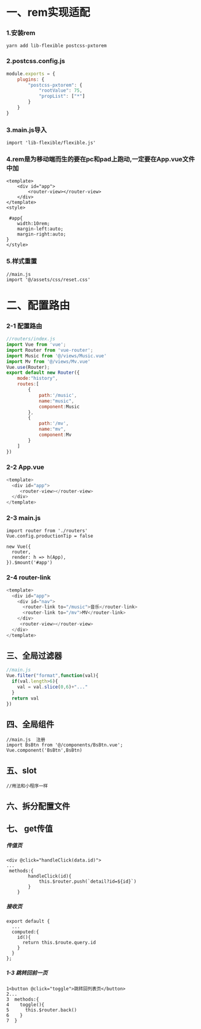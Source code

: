 # 一、rem实现适配

### 1.安装rem

```
yarn add lib-flexible postcss-pxtorem
```

### 2.postcss.config.js

```js
module.exports = {
    plugins: {
        "postcss-pxtorem": {
            "rootValue": 75,
            "propList": ["*"]
        }
    }
}
```

### 3.main.js导入

```
import 'lib-flexible/flexible.js'
```

### 4.rem是为移动端而生的要在pc和pad上跑动,一定要在App.vue文件中加

```JS
<template>
    <div id="app">
        <router-view></router-view>
    </div>
</template>
<style>

 #app{
    width:10rem;
    margin-left:auto;
    margin-right:auto;
}
</style>
```

###  5.样式重置

```
//main.js
import '@/assets/css/reset.css'
```

# 二、配置路由

### 2-1 配置路由

```js
//routers/index.js
import Vue from 'vue';
import Router from 'vue-router';
import Music from '@/views/Music.vue'
import Mv from '@/views/Mv.vue'
Vue.use(Router);
export default new Router({
    mode:"history",
    routes:[
        {
            path:'/music',
            name:"music",
            component:Music
        },
        {
            path:'/mv',
            name:"mv",
            component:Mv
        }
    ]
})
```

### 2-2  App.vue

```js
<template>
  <div id="app">
     <router-view></router-view>
  </div>
</template>
```

### 2-3 main.js

```
import router from './routers'
Vue.config.productionTip = false

new Vue({
  router,
  render: h => h(App),
}).$mount('#app')

```

### 2-4 router-link

```js
<template>
  <div id="app">
    <div id="nav"> 
      <router-link to="/music">音乐</router-link>
      <router-link to="/mv">MV</router-link>
    </div>
     <router-view></router-view>
  </div>
</template>
```

## 三、全局过滤器

```js
//main.js
Vue.filter("format",function(val){
  if(val.length>6){
    val = val.slice(0,6)+"..."
  }
  return val
})
```

## 四、全局组件

```
//main.js  注册
import BsBtn from '@/components/BsBtn.vue';
Vue.component('BsBtn',BsBtn)
```

## 五、slot

```
//用法和小程序一样
```

## 六、拆分配置文件

## 七、 get传值

##### 传值页

```
<div @click="handleClick(data.id)">
...
 methods:{
        handleClick(id){
            this.$router.push(`detail?id=${id}`)
        }
    }
```

##### 接收页

```
export default {
  ...
  computed:{
    id(){
      return this.$route.query.id
    }
  }
};
```

##### 1-3 跳转回前一页

```
1<button @click="toggle">跳转回列表页</button>
2...
3  methods:{
4    toggle(){
5      this.$router.back()
6    }
7  }
```